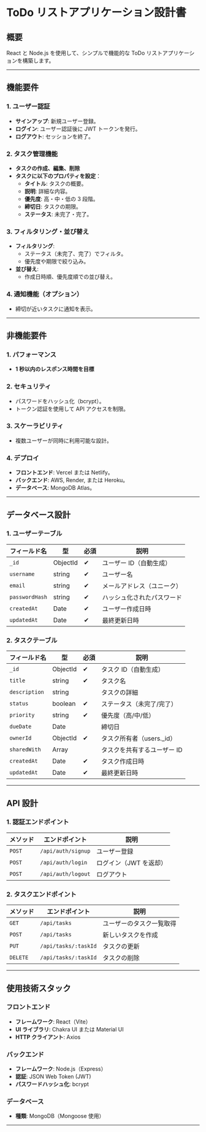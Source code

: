 # ToDo リストアプリケーション設計書

## 概要

React と Node.js を使用して、シンプルで機能的な ToDo リストアプリケーションを構築します。

---

## 機能要件

### 1. ユーザー認証

- **サインアップ**: 新規ユーザー登録。
- **ログイン**: ユーザー認証後に JWT トークンを発行。
- **ログアウト**: セッションを終了。

### 2. タスク管理機能

- **タスクの作成、編集、削除**
- **タスクに以下のプロパティを設定**：
  - **タイトル**: タスクの概要。
  - **説明**: 詳細な内容。
  - **優先度**: 高・中・低の 3 段階。
  - **締切日**: タスクの期限。
  - **ステータス**: 未完了・完了。

### 3. フィルタリング・並び替え

- **フィルタリング**:
  - ステータス（未完了、完了）でフィルタ。
  - 優先度や期限で絞り込み。
- **並び替え**:
  - 作成日時順、優先度順での並び替え。

### 4. 通知機能（オプション）

- 締切が近いタスクに通知を表示。

---

## 非機能要件

### 1. パフォーマンス

- **1 秒以内のレスポンス時間を目標**

### 2. セキュリティ

- パスワードをハッシュ化（bcrypt）。
- トークン認証を使用して API アクセスを制限。

### 3. スケーラビリティ

- 複数ユーザーが同時に利用可能な設計。

### 4. デプロイ

- **フロントエンド**: Vercel または Netlify。
- **バックエンド**: AWS, Render, または Heroku。
- **データベース**: MongoDB Atlas。

---

## データベース設計

### 1. ユーザーテーブル

| フィールド名   | 型       | 必須 | 説明                       |
| -------------- | -------- | ---- | -------------------------- |
| `_id`          | ObjectId | ✔    | ユーザー ID（自動生成）    |
| `username`     | string   | ✔    | ユーザー名                 |
| `email`        | string   | ✔    | メールアドレス（ユニーク） |
| `passwordHash` | string   | ✔    | ハッシュ化されたパスワード |
| `createdAt`    | Date     | ✔    | ユーザー作成日時           |
| `updatedAt`    | Date     | ✔    | 最終更新日時               |

### 2. タスクテーブル

| フィールド名  | 型              | 必須 | 説明                        |
| ------------- | --------------- | ---- | --------------------------- |
| `_id`         | ObjectId        | ✔    | タスク ID（自動生成）       |
| `title`       | string          | ✔    | タスク名                    |
| `description` | string          |      | タスクの詳細                |
| `status`      | boolean         | ✔    | ステータス（未完了/完了）   |
| `priority`    | string          | ✔    | 優先度（高/中/低）          |
| `dueDate`     | Date            |      | 締切日                      |
| `ownerId`     | ObjectId        | ✔    | タスク所有者（users.\_id）  |
| `sharedWith`  | Array<ObjectId> |      | タスクを共有するユーザー ID |
| `createdAt`   | Date            | ✔    | タスク作成日時              |
| `updatedAt`   | Date            | ✔    | 最終更新日時                |

---

## API 設計

### 1. 認証エンドポイント

| メソッド | エンドポイント     | 説明                   |
| -------- | ------------------ | ---------------------- |
| `POST`   | `/api/auth/signup` | ユーザー登録           |
| `POST`   | `/api/auth/login`  | ログイン（JWT を返却） |
| `POST`   | `/api/auth/logout` | ログアウト             |

### 2. タスクエンドポイント

| メソッド | エンドポイント       | 説明                     |
| -------- | -------------------- | ------------------------ |
| `GET`    | `/api/tasks`         | ユーザーのタスク一覧取得 |
| `POST`   | `/api/tasks`         | 新しいタスクを作成       |
| `PUT`    | `/api/tasks/:taskId` | タスクの更新             |
| `DELETE` | `/api/tasks/:taskId` | タスクの削除             |

---

## 使用技術スタック

### フロントエンド

- **フレームワーク**: React（Vite）
- **UI ライブラリ**: Chakra UI または Material UI
- **HTTP クライアント**: Axios

### バックエンド

- **フレームワーク**: Node.js（Express）
- **認証**: JSON Web Token (JWT)
- **パスワードハッシュ化**: bcrypt

### データベース

- **種類**: MongoDB（Mongoose 使用）

---

